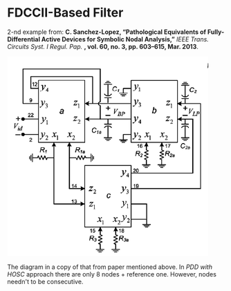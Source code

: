 # FDCCII-Based Filter

2-nd example from:
**C. Sanchez-Lopez, “Pathological Equivalents of Fully-Differential Active Devices for Symbolic Nodal Analysis,”** *IEEE Trans. Circuits Syst. I Regul. Pap.* **, vol. 60, no. 3, pp. 603–615, Mar. 2013**.

![Diagram](./FDCCIIFilter.png)

The diagram in a copy of that from paper mentioned above. In *PDD with HOSC* approach there are only 8 nodes + reference one. However, nodes needn't to be consecutive. 
